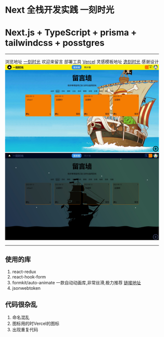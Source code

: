 # Next 全栈开发实践 一刻时光
# Next.js + TypeScript + prisma + tailwindcss + posstgres
___
浏览地址 [一刻时光](https://www.diamondqin.xyz) 欢迎来留言
部署工具 [Vercel](https://vercel.com)
灵感模板地址 [逸刻时光](http://www.huohuo90.com/) 感谢设计
![图片展示](/public/web.jpeg "Light")
![图片展示](/public/webT.jpeg "Light")
___
## 使用的库
  1. react-redux
  2. react-hook-form
  3. formkit/auto-animate 
 一款自动动画库,非常丝滑,极力推荐 [链接地址](https://auto-animate.formkit.com/)
  4. jsonwebtoken
## 代码很杂乱
  1. 命名混乱
  2. 图标用的时Vercel的图标
  3. 出现重复代码
 

